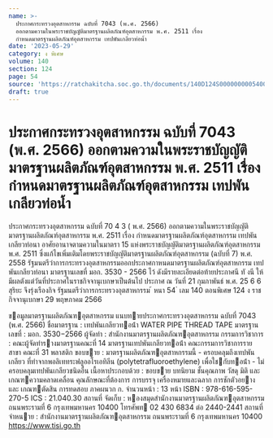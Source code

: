 ```yaml
---
name: >-
  ประกาศกระทรวงอุตสาหกรรม ฉบับที่ 7043 (พ.ศ. 2566)
  ออกตามความในพระราชบัญญัติมาตรฐานผลิตภัณฑ์อุตสาหกรรม พ.ศ. 2511 เรื่อง
  กำหนดมาตรฐานผลิตภัณฑ์อุตสาหกรรม เทปพันเกลียวท่อน้ำ
date: '2023-05-29'
category: ง พิเศษ
volume: 140
section: 124
page: 54
source: 'https://ratchakitcha.soc.go.th/documents/140D124S0000000005400.pdf'
draft: true
---
```


# ประกาศกระทรวงอุตสาหกรรม ฉบับที่ 7043 (พ.ศ. 2566) ออกตามความในพระราชบัญญัติมาตรฐานผลิตภัณฑ์อุตสาหกรรม พ.ศ. 2511 เรื่อง กำหนดมาตรฐานผลิตภัณฑ์อุตสาหกรรม เทปพันเกลียวท่อน้ำ

ประกาศกระทรวงอุตสาหกรรม ฉบับที่ 70 4 3 ( พ.ศ. 2566) ออกตามความในพระราชบัญญัติมาตรฐานผลิตภัณฑ์อุตสาหกรรม พ.ศ. 2511 เรื่อง กำหนดมาตรฐานผลิตภัณฑ์อุตสาหกรรม เทปพันเกลียวท่อนา อาศัยอานาจตามความในมาตรา 15 แห่งพระราชบัญญัติมาตรฐานผลิตภัณฑ์อุตสาหกรรม พ.ศ. 2511 ซึ่งแก้ไขเพิ่มเติมโดยพระราชบัญญัติมาตรฐานผลิตภัณฑ์อุตสาหกรรม (ฉบับที่ 7) พ.ศ. 2558 รัฐมนตรีว่าการกระทรวงอุตสาหกรรมออกประกาศกาหนดมาตรฐานผลิตภัณฑ์อุตสาหกรรม เทปพันเกลียวท่อนา มาตรฐานเลขที่ มอก. 3530 - 2566 ไว้ ดังมีรายละเอียดต่อท้ายประกาศนี ทั งนี ให้มีผลตังแต่วันที่ประกาศในราชกิจจานุเบกษาเป็นต้นไป ประกาศ ณ วันที่ 21 กุมภาพันธ์ พ.ศ. 25 6 6 สุริยะ จึงรุ่งเรืองกิจ รัฐมนตรีว่าการกระทรวงอุตสาหกรรม ้ หนา 54 ่ เลม 140 ตอนพิเศษ 124 ง ราชกิจจานุเบกษา 29 พฤษภาคม 2566

ขอมูลมาตรฐานผลิตภัณฑอุตสาหกรรม แนบทายประกาศกระทรวงอุตสาหกรรม ฉบับที่ 7043 (พ.ศ. 2566) ชื่อมาตรฐาน : เทปพันเกลียวทอน้ํา WATER PIPE THREAD TAPE มาตรฐานเลขที่ : มอก. 3530−2566 ผู้จัดทํา : สํานักงานมาตรฐานผลิตภัณฑอุตสาหกรรม กรรมการวิชาการ : คณะผู้จัดทํารางมาตรฐานคณะที่ 14 มาตรฐานเทปพันเกลียวทอน้ํา คณะกรรมการวิชาการรายสาขา คณะที่ 31 พลาสติก ขอบขาย : มาตรฐานผลิตภัณฑอุตสาหกรรมนี้ - ครอบคลุมถึงเทปพันเกลียว ที่ทําจากพอลิเททระฟลูออโรเอทิลีน (polytetrafluoroethylene) เพื่อใชกับทอน้ํา - ไม่ครอบคลุมเทปพันเกลียวชนิดอื่น เนื้อหาประกอบด้วย : ขอบขาย บทนิยาม ชั้นคุณภาพ วัสดุ มิติ และเกณฑความคลาดเคลื่อน คุณลักษณะที่ต้องการ การบรรจุ เครื่องหมายและฉลาก การชักตัวอยางและ เกณฑตัดสิน การทดสอบ ภาคผนวก ก. จํานวนหน้า : 13 หน้า ISBN : 978-616-595-270-5 ICS : 21.040.30 สถานที่ จัดเก็บ : หองสมุดสํานักงานมาตรฐานผลิตภัณฑอุตสาหกรรม ถนนพระรามที่ 6 กรุงเทพมหานคร 10400 โทรศัพท 02 430 6834 ต่อ 2440-2441 สถานที่จําหนาย : สํานักงานมาตรฐานผลิตภัณฑอุตสาหกรรม ถนนพระรามที่ 6 กรุงเทพมหานคร 10400 https://www.tisi.go.th
